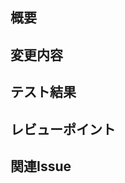 <!-- PRのタイトルは以下の形式に従ってください：
[Issue: #<Issue番号>] 実装した機能名
例：
[Issue: #1] 2.1 ホールド機能の実装
-->

## 概要
<!-- 変更の目的と概要を記述 -->

## 変更内容
<!-- 具体的な変更内容をリストアップ -->

## テスト結果
<!-- 実施したテストとその結果を記述 -->

## レビューポイント
<!-- レビュアーに特に見てほしい点があれば記述 -->

## 関連Issue
<!-- 関連するIssue番号を記述 
    Close #XX と記述すると、PRがmergeされたら自動的にIssueもCloseされる
-->